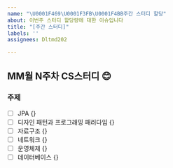 ```yaml
---
name: "\U0001F469\U0001F3FB‍\U0001F4BB주간 스터디 할당"
about: 이번주 스터디 할당량에 대한 이슈입니다
title: "[주간 스터디]"
labels: ''
assignees: Dltmd202

---
```


## MM월 N주차 CS스터디 😊

### 주제
- [ ] JPA {}
- [ ] 디자인 패턴과 프로그래밍 패러다임 {}
- [ ] 자료구조 {}
- [ ] 네트워크 {}
- [ ] 운영체제 {}
- [ ] 데이터베이스 {}
